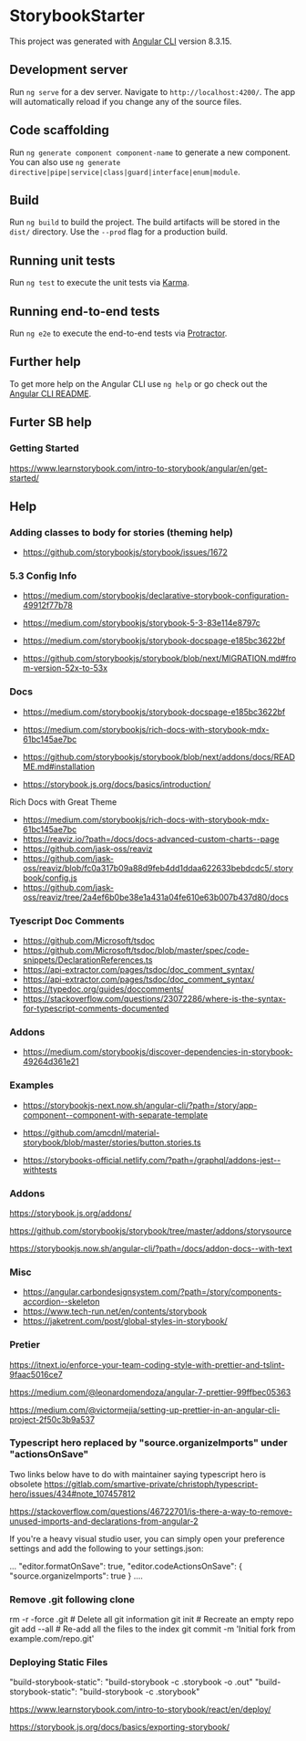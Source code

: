# StorybookStarter

This project was generated with [Angular CLI](https://github.com/angular/angular-cli) version 8.3.15.

## Development server

Run `ng serve` for a dev server. Navigate to `http://localhost:4200/`. The app will automatically reload if you change any of the source files.

## Code scaffolding

Run `ng generate component component-name` to generate a new component. You can also use `ng generate directive|pipe|service|class|guard|interface|enum|module`.

## Build

Run `ng build` to build the project. The build artifacts will be stored in the `dist/` directory. Use the `--prod` flag for a production build.

## Running unit tests

Run `ng test` to execute the unit tests via [Karma](https://karma-runner.github.io).

## Running end-to-end tests

Run `ng e2e` to execute the end-to-end tests via [Protractor](http://www.protractortest.org/).

## Further help

To get more help on the Angular CLI use `ng help` or go check out the [Angular CLI README](https://github.com/angular/angular-cli/blob/master/README.md).

## Furter SB help

### Getting Started

https://www.learnstorybook.com/intro-to-storybook/angular/en/get-started/

## Help
### Adding classes to body for stories (theming help)
- https://github.com/storybookjs/storybook/issues/1672

### 5.3 Config Info
- https://medium.com/storybookjs/declarative-storybook-configuration-49912f77b78
- https://medium.com/storybookjs/storybook-5-3-83e114e8797c

- https://medium.com/storybookjs/storybook-docspage-e185bc3622bf
- https://github.com/storybookjs/storybook/blob/next/MIGRATION.md#from-version-52x-to-53x

### Docs

- https://medium.com/storybookjs/storybook-docspage-e185bc3622bf

- https://medium.com/storybookjs/rich-docs-with-storybook-mdx-61bc145ae7bc
- https://github.com/storybookjs/storybook/blob/next/addons/docs/README.md#installation
- https://storybook.js.org/docs/basics/introduction/

Rich Docs with Great Theme
- https://medium.com/storybookjs/rich-docs-with-storybook-mdx-61bc145ae7bc
- https://reaviz.io/?path=/docs/docs-advanced-custom-charts--page
- https://github.com/jask-oss/reaviz
- https://github.com/jask-oss/reaviz/blob/fc0a317b09a88d9feb4dd1ddaa622633bebdcdc5/.storybook/config.js
- https://github.com/jask-oss/reaviz/tree/2a4ef6b0be38e1a431a04fe610e63b007b437d80/docs

### Tyescript Doc Comments
- https://github.com/Microsoft/tsdoc 
- https://github.com/Microsoft/tsdoc/blob/master/spec/code-snippets/DeclarationReferences.ts
- https://api-extractor.com/pages/tsdoc/doc_comment_syntax/
- https://api-extractor.com/pages/tsdoc/doc_comment_syntax/
- https://typedoc.org/guides/doccomments/ 
- https://stackoverflow.com/questions/23072286/where-is-the-syntax-for-typescript-comments-documented

### Addons
- https://medium.com/storybookjs/discover-dependencies-in-storybook-49264d361e21

### Examples

- https://storybookjs-next.now.sh/angular-cli/?path=/story/app-component--component-with-separate-template

- https://github.com/amcdnl/material-storybook/blob/master/stories/button.stories.ts

- https://storybooks-official.netlify.com/?path=/graphql/addons-jest--withtests

### Addons

https://storybook.js.org/addons/

https://github.com/storybookjs/storybook/tree/master/addons/storysource

https://storybookjs.now.sh/angular-cli/?path=/docs/addon-docs--with-text

### Misc

- https://angular.carbondesignsystem.com/?path=/story/components-accordion--skeleton
- https://www.tech-run.net/en/contents/storybook
- https://jaketrent.com/post/global-styles-in-storybook/

### Pretier

https://itnext.io/enforce-your-team-coding-style-with-prettier-and-tslint-9faac5016ce7

https://medium.com/@leonardomendoza/angular-7-prettier-99ffbec05363

https://medium.com/@victormejia/setting-up-prettier-in-an-angular-cli-project-2f50c3b9a537

### Typescript hero replaced by "source.organizeImports" under "actionsOnSave"

Two links below have to do with maintainer saying typescript hero is obsolete
https://gitlab.com/smartive-private/christoph/typescript-hero/issues/434#note_107457812

https://stackoverflow.com/questions/46722701/is-there-a-way-to-remove-unused-imports-and-declarations-from-angular-2

If you're a heavy visual studio user, you can simply open your preference settings and add the following to your settings.json:

...
"editor.formatOnSave": true,
"editor.codeActionsOnSave": {
"source.organizeImports": true
}
....

### Remove .git following clone

rm -r -force .git # Delete all git information
git init # Recreate an empty repo
git add --all # Re-add all the files to the index
git commit -m 'Initial fork from example.com/repo.git'

### Deploying Static Files
"build-storybook-static": "build-storybook -c .storybook -o .out"
"build-storybook-static": "build-storybook -c .storybook"

https://www.learnstorybook.com/intro-to-storybook/react/en/deploy/

https://storybook.js.org/docs/basics/exporting-storybook/
